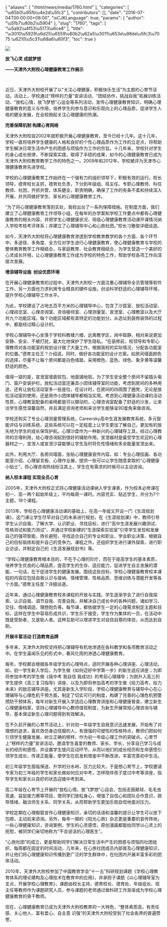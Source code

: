 {
    "aliases": [
        "/html/news/media/1760.html"
    ],
    "categories": [
        "\u65b0\u95fb\u4e2d\u5fc3"
    ],
    "contributors": [],
    "date": "2016-07-04T00:00:00+08:00",
    "isCJKLanguage": true,
    "params": {
        "author": "\u5fb7\u80b2\u5904"
    },
    "slug": "1760",
    "tags": [
        "\u5a92\u4f53\u5173\u6ce8"
    ],
    "title": "\u3010\u5929\u6d25\u6559\u80b2\u62a5\u3011\u653e\u98de\u5fc3\u7075 \u6210\u5c31\u68a6\u60f3",
    "toc": true
}

![](https://cdn.tfls.online/mirror/full/6ddb72a0fc5f990103bda13f6cf4727693a4f15b.jpg)







**放飞心灵 成就梦想**




**——天津外大附校心理健康教育工作展示**




 




近日，天津外大附校开展了以“关注心理健康，积极快乐生活”为主题的心育节活动。活动上，学校通过“榜样的力量”宣讲活动、“团结协作，挑战自我”拓展训练活动、“放松心情，放飞梦想”心运会等系列活动，宣传心理健康教育知识，明确心理健康教育的意义与作用，培养学生的参与意识和乐观向上的心理品质，促进学生人格的健全发展，在全校掀起关注心理健康的热潮。




**完善保障机制 构建心育网络**




天津外大附校自2002年就积极开展心理健康教育，至今已经十几年。这十几年，学校一直将培养学生健康的人格和良好的个性心理品质作为工作的立足点，将帮助学生解决日常生活中产生的困惑与烦恼作为工作的宗旨。十几年来，学校针对学生的身心成长规律，不断探索实践，取得了丰硕的成果，如今的心理健康教育已成为天津外大附校教育教学工作的特色之一。2009年和2012年，学校被评为天津市心理健康教育先进学校。




学校的心理健康教育工作始终在一个强有力的组织领导下，积极有效的运行。校长领导，德育校长主抓，德育处负责，下分到年级组、班主任、专职心理教师、科任教师、社团，齐抓共管，体系健全，职责明确，确保了工作的有条不紊和持续深入开展，并共同做好学生、家长的心理健康教育工作。




“为了将心理健康教育落到实处，我校出台了一系列保障措施。在制度方面，我们建立了心理健康教育工作领导小组，在每年的办学案和学校工作要点中都有心理健康教育的相关内容，并把学生心理健康状况、班级心理健康教育活动课开课情况纳入学校考核考评体系；并建立了心理辅导中心和心旅社团。”校长刁雅俊详细谈道。




如今，天津外大附校将心理健康教育渗透到学校教育教学的各个方面、各个环节中，多途径、多角度、全方位对学生进行心理健康教育，使心理健康教育与学校的整体教育教学工作相结合，与家庭教育、社会教育相结合，为学生营造一个美好的心灵成长环境，让心理健康教育工作成为学校的特色工作，帮助学校各项工作向深层次发展。




**增添辅导设施  创设优质环境**




在开展心理健康教育的过程中，天津外大附校一方面注重心理辅导全员管理等软件工作，另一方面也力求利用专业精良的硬件设施，创设科学舒适的心理辅导环境，提升学校心理辅导工作水平。




为此，学校建设了占地五百平方米的心理辅导中心，包含了沙盘室、放松活动室、心理阅览室、心理咨询室、咨询接待室、心理测量室、宣泄室、心理教室以及大厅共九个功能区域。每个功能区域都有其特定的功能划分。从选址到装修装饰的过程中，都是经过精心设计的。




学校心理辅导中心坐落于学校科教楼六楼，远离教学区，闹中取静，相对来说更加安静、安全、不被打扰，最大化地保护了学生隐私。“在装修前，校领导和专职心理教师对各功能室的规划设计做了大量工作，根据我校的实际情况，分配各功能室的位置。”德育主任王？介绍说。同时，做好各功能室的设计方案。如房间墙面颜色的选择，尽量不让每个房间都是白色墙面，采用橙色、蓝色、绿色、象牙黄等温馨舒适的颜色。




值得一提的是，宣泄室墙面软包，地面铺地毯，为了学生安全整个房间不留插头电门、窗户安装护栏。放松活动室还兼具小团体辅导室的功能，考虑到房间的多种用途，还有让放松活动室多一些座位，在设计时，在房间的四周围了圈凳，无论是放松活动室的使用，还是用作小团体辅导都相当实用。考虑到心理健康活动课的活动性质，心理教室配备的桌椅都是可以挪动的，心理咨询室配备了舒适的沙发，让来访学生感觉温馨自然，并且满足咨询老师和来访学生能够呈90度角来做咨询。




学校还购买了专业心理测量管理系统，Careersky高中生涯发展教育系统，多元智能评估与训练系统，这些系统可以在一定程度上让学生更加了解自己，更加有的放矢地为学生的成长保驾护航。心理沙盘作为一种新兴的心理辅导工具，经过心理教师的合理利用，给心理咨询起到很好的辅助作用。宣泄器材是最受学生欢迎的心理器材之一，宣泄人或宣泄沙袋能够让学生及时将负性情绪和多余能量宣泄出来。




此外，利用大厅、各房间墙面，张贴心理健康宣传内容。如：专业心理挂画、各功能室介绍、心理留言板、心理作业展，提供一些可以让学生随意拿取的“心理健康小贴士”，将心理咨询热线标注其上，学生在有需求的时候可以主动咨询。




**纳入校本课程 实现全员心育**




2005年，天津外大附校正式将心理健康活动课纳入学生课表，作为校本必修课在初一、高一两个起始年级上，平均每周一课时。内容充实、贴近学生，共分为7个主题，18个课程。




2013年，学校在心理健康活动课的基础上，在高一年级又开设一门《生涯规划课》，这门课让学生尽早对自己的未来进行规划，在《生涯规划课》中，教师引导学生认识自我、了解大学、认识职业、寻找目标，进行“高中生涯发展兴趣测试、性格测试和能力测试”、并通过学校新建的“生涯探索实验室”引导学生发现和发展自己的强项智能，扬长避短，寻找适合自己的专业和职业，学会职业决策、根据自己的目标锻炼和提升自己的竞争力。课程之外，还组织学生进行课外探索，进行职业访谈，并制定自己的《生涯发展规划书》等。




“学校心理健康教育根本目的，不在于心理的珍疗，而在于提高学生的基本素质，培养学生优良的心理品质，提高学生的生存、适应能力，促进学生自主发展的潜能，一句话，在于促进学生的健康发展。围绕这些目标，学校心理健康教育校本课程的内容应包括自我认识与接纳、情绪管理、性格品质、思维训练与潜能开发等各个方面。”德育主任庞？详细谈道。




近年来，通过心理健康教育校本课程的开放与实践，学生逐渐学会了进行自我探索、认识自我、调节自我、完善自我，并解决自己成长中的各种问题，诸如学习、交往、情绪调适、理想抱负等。每节课，都依据学生一定的心理需求制定主题和目标，这样在学生中容易形成共识，学生乐于接受，学生作为集体的一员，在活动中既是受助者，又是助人者。这种互助可以增进学生对自信自尊的体验，从而达到自助。




**开展丰富活动 打造教育品牌**




多年来，天津外大附校坚持把心理辅导有机地渗透在各科教学和各项教育活动之中。在学生喜闻乐见的形式中，春风化雨的渗透心理健康教育。 




每年，学校都会根据各年级学生的心理特点，适时开展各种心理讲座、心理活动，如，初一学生新入学后，为学生做《如何迈好中学第一步》的新生适应讲座；为即将参加中考的学生做《我中考 我自信 我成功》的考前心理辅导；为刚升入高三的学生提供《高三复习指导》讲座、以及为即将参加高考的学生做《给力高考，给力未来》的励志辅导讲座。尤其是新生入学阶段，学校心理健康教育与辅导中心在心理辅导与心理危机干预方面，制定了切实可行的制度，构建了完善的心理危机预警预防干预体系，每年对新生开展入学适应心理教育讲座和心理健康普查，建立新生心理健康档案，坚持心理辅导中心教师值班制度，为新生开展常规心理咨询与辅导，基本保证新生心理问题得到有效解决。




在不久前开展的心育节活动上，针对初一年级学生自我意识迅速发展，开始有了对理想的追求，喜欢效仿身边信服的人，有很强的可塑性的性格特点，教师们把如何引领学生健康发展，树立正确的榜样，作为初一年级心理工作的突破点。心育节上“榜样的力量”宣讲活动，邀请学生喜爱的教师、家长、学长，分享自己学习与成长的经历和感悟，并设置学生提问互动环节，从而以他们的成长经历和生命感悟引领学生成长，传递正能量，使学生在启发和借鉴中不断改进，丰富完善初中生活。




初三年级学生面临保送、升学的分水岭，压力比较大，于是想心育节上，学校邀请专家为初三年级的学生和家长做如何应对中考，怎样陪伴孩子度过中考等讲座，指导学生和家长以良好的状态迎接中考到来。




高二年级在心育节上开展的“放松心情，放飞梦想”心运会，包括击鼓颠球、毛毛虫竞速、袋鼠接力赛等项目，使同学们放松身心，增强了自信心和团队合作意识，疏导情绪，融洽师生关系、同学关系，从而帮助学生更加乐观自信地面对压力。




学校定期在心理橱窗宣传心理健康知识，亲切的话语和温馨的提示让学生可以放下包袱，主动前来咨询。另外，每年一期的《阳光心旅》杂志更是重要的宣传阵地，一些心理健康知识，咨询案例，学生的心灵感悟，原创漫画都能给同学以心灵上的抚慰，被同学们亲切地称为“不会说话的心理医生”。




“心旅社团”的成立，更是帮助同学们解决日常生活中产生的困惑与烦恼的社团组织，每周都在固定的时间活动，几年来，在心旅社团成员内部普及心理健康知识，并让他们将心理健康知识传播到更广泛的学生群体中，在社团内开展丰富多彩的团体活动。




2010年，天津外大附校参加了中国教育学会“十一五”科研规划课题《学校心理教育体系的理论建构及心理技术在教育中的应用》，并承担子课题《以心理辅导室为支点，开展学校心理教育》，课题由校长主持，德育校长、德育处、年级组长、班主任等教师作为课题研究人员，参与课题的老师通过做科研工作渐渐成为学校心理健康教育的骨干教师。




现在，心理健康教育已成为天津外大附校教育的一大特色，“整体素质高，有责任感、关心他人、富有爱心、自主意 识强”的天津外大附校受到了社会各界的普遍赞誉。 




 




 




 




 




 




 




 




  



